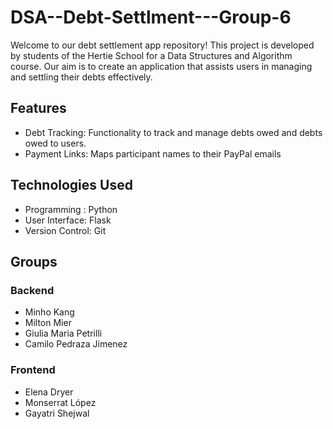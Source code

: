 # DSA--Debt-Settlment---Group-6

Welcome to our debt settlement app repository! This project is developed by students of the Hertie School for a Data Structures and Algorithm course. Our aim is to create an application that assists users in managing and settling their debts effectively.

## Features 

- Debt Tracking: Functionality to track and manage debts owed and debts owed to users.
- Payment Links: Maps participant names to their PayPal emails

## Technologies Used

- Programming : Python 
- User Interface: Flask
- Version Control: Git

## Groups 
### Backend 
- Minho Kang
- Milton Mier
- Giulia Maria Petrilli
- Camilo Pedraza Jimenez
### Frontend 
- Elena Dryer
- Monserrat López
- Gayatri Shejwal
  
